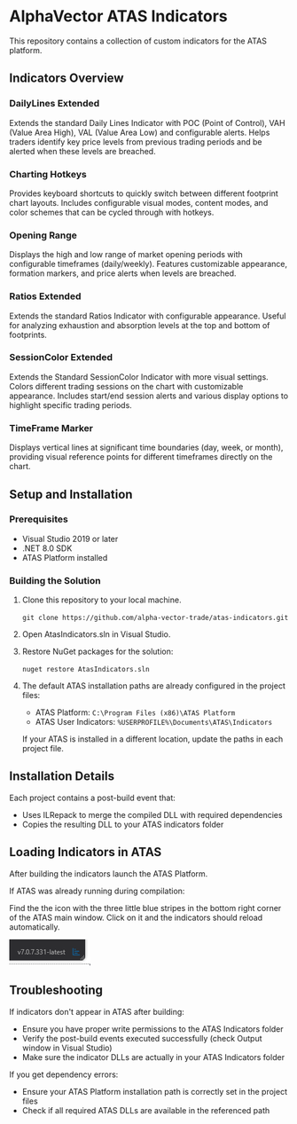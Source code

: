 ﻿# AlphaVector ATAS Indicators
This repository contains a collection of custom indicators for the ATAS platform.

## Indicators Overview
### DailyLines Extended
Extends the standard Daily Lines Indicator with POC (Point of Control), VAH (Value Area High), VAL (Value Area Low) and
configurable alerts. Helps traders identify key price levels from previous trading periods and be alerted when these 
levels are breached.

### Charting Hotkeys
Provides keyboard shortcuts to quickly switch between different footprint chart layouts. Includes configurable visual
modes, content modes, and color schemes that can be cycled through with hotkeys.

### Opening Range
Displays the high and low range of market opening periods with configurable timeframes (daily/weekly). Features
customizable appearance, formation markers, and price alerts when levels are breached.

### Ratios Extended
Extends the standard Ratios Indicator with configurable appearance. Useful for analyzing exhaustion and absorption 
levels at the top and bottom of footprints.

### SessionColor Extended
Extends the Standard SessionColor Indicator with more visual settings. Colors different trading sessions on the chart 
with customizable appearance. Includes start/end session alerts and various display options to highlight specific 
trading periods.

### TimeFrame Marker
Displays vertical lines at significant time boundaries (day, week, or month), providing visual reference points for
different timeframes directly on the chart.

## Setup and Installation
### Prerequisites
- Visual Studio 2019 or later
- .NET 8.0 SDK
- ATAS Platform installed

### Building the Solution
1. Clone this repository to your local machine.

   `git clone https://github.com/alpha-vector-trade/atas-indicators.git`

2. Open AtasIndicators.sln in Visual Studio.
3. Restore NuGet packages for the solution:

   `nuget restore AtasIndicators.sln`

4. The default ATAS installation paths are already configured in the project files:

   - ATAS Platform: `C:\Program Files (x86)\ATAS Platform`
   - ATAS User Indicators: `%USERPROFILE%\Documents\ATAS\Indicators`
   
   If your ATAS is installed in a different location, update the paths in each project file.

## Installation Details
Each project contains a post-build event that:

- Uses ILRepack to merge the compiled DLL with required dependencies
- Copies the resulting DLL to your ATAS indicators folder

## Loading Indicators in ATAS
After building the indicators launch the ATAS Platform.

If ATAS was already running during compilation:

Find the the icon with the three little blue stripes in the bottom right corner of the ATAS main window. Click on it
and the indicators should reload automatically.

![indicator-reload.png](SharedResources/Images/indicator-reload.png)

## Troubleshooting
If indicators don't appear in ATAS after building:

- Ensure you have proper write permissions to the ATAS Indicators folder
- Verify the post-build events executed successfully (check Output window in Visual Studio)
- Make sure the indicator DLLs are actually in your ATAS Indicators folder 

If you get dependency errors:

- Ensure your ATAS Platform installation path is correctly set in the project files
- Check if all required ATAS DLLs are available in the referenced path
